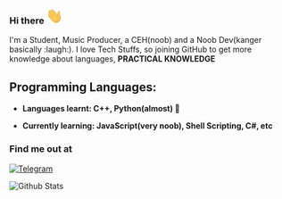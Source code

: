 ### Hi there <img src="https://raw.githubusercontent.com/ABSphreak/ABSphreak/master/gifs/Hi.gif" width="30px">

I'm a Student, Music Producer, a CEH(noob) and a Noob Dev(kanger basically :laugh:). I love Tech Stuffs, so joining GitHub to get more knowledge about languages, **PRACTICAL KNOWLEDGE**
## Programming Languages:

- **Languages learnt: C++, Python(almost) :snake:**
 
- **Currently learning: JavaScript(very noob), Shell Scripting, C#, etc**

### Find me out at
[![Telegram](https://img.shields.io/badge/telegram-1b77FF.svg?style=for-the-badge&logo=telegram)](https://t.me/TheFSociety2_0)

![Github Stats](https://github-readme-stats.vercel.app/api?username=swatv3nubs&show_icons=true&title_color=fff&icon_color=79ff97&text_color=9f9f9f&bg_color=151515)
